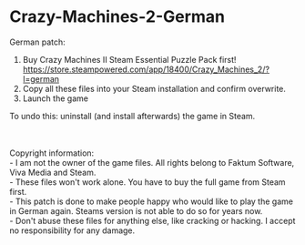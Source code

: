 # Crazy-Machines-2-German
German patch: 

1. Buy Crazy Machines II Steam Essential Puzzle Pack first!
   </br>
   https://store.steampowered.com/app/18400/Crazy_Machines_2/?l=german
3. Copy all these files into your Steam installation and confirm overwrite.
4. Launch the game

To undo this: uninstall (and install afterwards) the game in Steam.

</br>
</br>
Copyright information:
</br>
- I am not the owner of the game files. All rights belong to Faktum Software, Viva Media and Steam.
</br>
- These files won't work alone. You have to buy the full game from Steam first.
</br>
- This patch is done to make people happy who would like to play the game in German again. Steams version is not able to do so for years now.
</br>
- Don't abuse these files for anything else, like cracking or hacking. I accept no responsibility for any damage.
</br>

